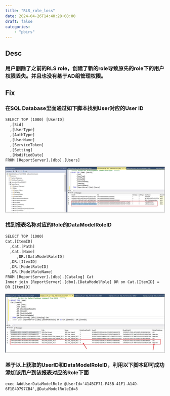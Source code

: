 ```yaml
---
title: "RLS_role_loss"
date: 2024-04-26T14:40:28+08:00
draft: false
categories:
    - "pbirs"
---
```


## Desc
### 用户删除了之前的RLS role，创建了新的role导致原先的role下的用户权限丢失。并且也没有基于AD组管理权限。

## Fix
### 在SQL Database里面通过如下脚本找到User对应的User ID
	SELECT TOP (1000) [UserID]
      ,[Sid]
      ,[UserType]
      ,[AuthType]
      ,[UserName]
      ,[ServiceToken]
      ,[Setting]
      ,[ModifiedDate]
    FROM [ReportServer].[dbo].[Users]
![Alt text](image.png)
### 找到报表名称对应的Role的DataModelRoleID
	SELECT TOP (1000) 
	Cat.[ItemID]
	  ,Cat.[Path]
	  ,Cat.[Name]
	     ,DR.[DataModelRoleID]
	  ,DR.[ItemID]
	  ,DR.[ModelRoleID]
	  ,DR.[ModelRoleName]
	FROM [ReportServer].[dbo].[Catalog] Cat
    Inner join [ReportServer].[dbo].[DataModelRole] DR on Cat.[ItemID] = DR.[ItemID]
![Alt txt](image-1.png)
### 基于以上获取的UserID和DataModelRoleID，利用以下脚本即可成功添加该用户到该报表对应的Role下面
	exec AddUserDataModelRole @UserId='414BCF71-F45B-41F1-A14D-6F1E4D797CB4',@DataModelRoleId=8